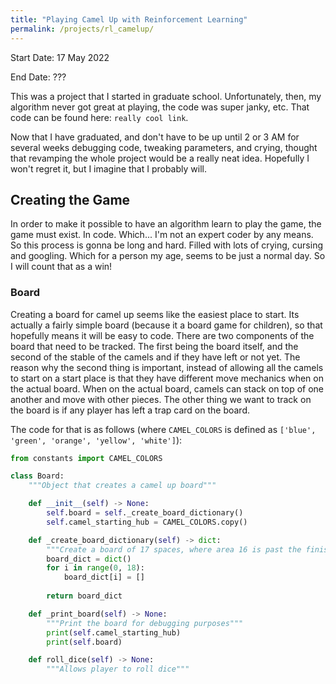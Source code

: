 ```yaml
---
title: "Playing Camel Up with Reinforcement Learning"
permalink: /projects/rl_camelup/
---
```


Start Date: 17 May 2022

End Date: ???

This was a project that I started in graduate school. Unfortunately, then, my algorithm never got great at playing, the code was super janky, etc. That code can be found here: `really cool link`.

Now that I have graduated, and don't have to be up until 2 or 3 AM for several weeks debugging code, tweaking parameters, and crying, thought that revamping the whole project would be a really neat idea. Hopefully I won't regret it, but I imagine that I probably will.

## Creating the Game

In order to make it possible to have an algorithm learn to play the game, the game must exist. In code. Which... I'm not an expert coder by any means. So this process is gonna be long and hard. Filled with lots of crying, cursing and googling. Which for a person my age, seems to be just a normal day. So I will count that as a win!

### Board

Creating a board for camel up seems like the easiest place to start. Its actually a fairly simple board (because it a board game for children), so that hopefully means it will be easy to code. There are two components of the board that need to be tracked. The first being the board itself, and the second of the stable of the camels and if they have left or not yet. The reason why the second thing is important, instead of allowing all the camels to start on a start place is that they have different move mechanics when on the actual board. When on the actual board, camels can stack on top of one another and move with other pieces. The other thing we want to track on the board is if any player has left a trap card on the board.

The code for that is as follows (where `CAMEL_COLORS` is defined as `['blue', 'green', 'orange', 'yellow', 'white']`):

```python
from constants import CAMEL_COLORS

class Board:
    """Object that creates a camel up board"""

    def __init__(self) -> None:
        self.board = self._create_board_dictionary()
        self.camel_starting_hub = CAMEL_COLORS.copy()

    def _create_board_dictionary(self) -> dict:
        """Create a board of 17 spaces, where area 16 is past the finish line"""
        board_dict = dict()
        for i in range(0, 18):
            board_dict[i] = []
        
        return board_dict

    def _print_board(self) -> None:
        """Print the board for debugging purposes"""
        print(self.camel_starting_hub)
        print(self.board)

    def roll_dice(self) -> None:
        """Allows player to roll dice"""
```